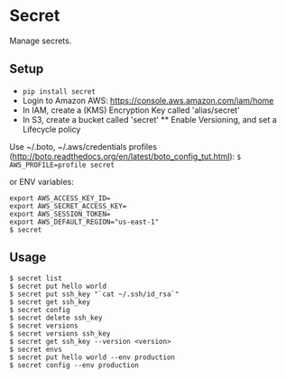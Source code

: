 # Secret

Manage secrets.

## Setup

* `pip install secret`
* Login to Amazon AWS: https://console.aws.amazon.com/iam/home
* In IAM, create a (KMS) Encryption Key called 'alias/secret'
* In S3, create a bucket called 'secret'
** Enable Versioning, and set a Lifecycle policy

Use ~/.boto, ~/.aws/credentials profiles (http://boto.readthedocs.org/en/latest/boto_config_tut.html):
```$ AWS_PROFILE=profile secret```

or ENV variables:
```
export AWS_ACCESS_KEY_ID=
export AWS_SECRET_ACCESS_KEY=
export AWS_SESSION_TOKEN=
export AWS_DEFAULT_REGION="us-east-1"
$ secret
```

## Usage
```
$ secret list
$ secret put hello world
$ secret put ssh_key "`cat ~/.ssh/id_rsa`"
$ secret get ssh_key
$ secret config
$ secret delete ssh_key
$ secret versions
$ secret versions ssh_key
$ secret get ssh_key --version <version>
$ secret envs
$ secret put hello world --env production
$ secret config --env production
```
